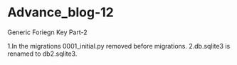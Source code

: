 # Advance_blog-12
Generic Foriegn Key Part-2

1.In the migrations 0001_initial.py removed before migrations.
2.db.sqlite3 is renamed to db2.sqlite3. 
